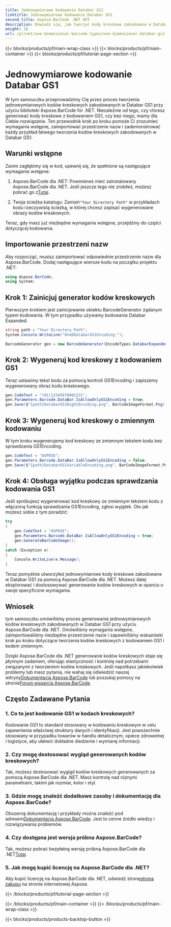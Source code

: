 ```yaml
---
title: Jednowymiarowe kodowanie Databar GS1
linktitle: Jednowymiarowe kodowanie Databar GS1
second_title: Aspose.BarCode .NET API
description: Dowiedz się, jak tworzyć kody kreskowe zakodowane w Databar GS1 w .NET przy użyciu Aspose.BarCode. Z łatwością generuj kody kreskowe. Postępuj zgodnie z naszym przewodnikiem krok po kroku.
weight: 18
url: /pl/net/one-dimensional-barcode-types/one-dimensional-databar-gs1-encoding/
---
```


{{< blocks/products/pf/main-wrap-class >}}
{{< blocks/products/pf/main-container >}}
{{< blocks/products/pf/tutorial-page-section >}}

# Jednowymiarowe kodowanie Databar GS1


W tym samouczku przeprowadzimy Cię przez proces tworzenia jednowymiarowych kodów kreskowych zakodowanych w Databar GS1 przy użyciu biblioteki Aspose.BarCode for .NET. Niezależnie od tego, czy chcesz generować kody kreskowe z kodowaniem GS1, czy bez niego, mamy dla Ciebie rozwiązanie. Ten przewodnik krok po kroku pomoże Ci zrozumieć wymagania wstępne, zaimportować przestrzenie nazw i zademonstrować każdy przykład łatwego tworzenia kodów kreskowych zakodowanych w Databar GS1.

## Warunki wstępne

Zanim zagłębimy się w kod, upewnij się, że spełnione są następujące wymagania wstępne:

1.  Aspose.BarCode dla .NET: Powinieneś mieć zainstalowany Aspose.BarCode dla .NET. Jeśli jeszcze tego nie zrobiłeś, możesz pobrać go z[Tutaj](https://releases.aspose.com/barcode/net/).

2.  Twoja ścieżka katalogu: Zamień`"Your Directory Path"` w przykładach kodu rzeczywistą ścieżką, w której chcesz zapisać wygenerowane obrazy kodów kreskowych.

Teraz, gdy masz już niezbędne wymagania wstępne, przejdźmy do części dotyczącej kodowania.

## Importowanie przestrzeni nazw

Aby rozpocząć, musisz zaimportować odpowiednie przestrzenie nazw dla Aspose.BarCode. Dodaj następujące wiersze kodu na początku projektu .NET:

```csharp
using Aspose.BarCode;
using System;
```

## Krok 1: Zainicjuj generator kodów kreskowych

Pierwszym krokiem jest zainicjowanie obiektu BarcodeGenerator żądanym typem kodowania. W tym przypadku używamy kodowania Databar Expanded. 

```csharp
string path = "Your Directory Path";
System.Console.WriteLine("OneDDatabarGS1Encoding:");

BarcodeGenerator gen = new BarcodeGenerator(EncodeTypes.DatabarExpanded, "");
```

## Krok 2: Wygeneruj kod kreskowy z kodowaniem GS1

Teraz ustawimy tekst kodu za pomocą kontroli GS1Encoding i zapiszemy wygenerowany obraz kodu kreskowego. 

```csharp
gen.CodeText = "(01)12345678901231";
gen.Parameters.Barcode.DataBar.IsAllowOnlyGS1Encoding = true;
gen.Save($"{path}DatabarGS1RightEncoding.png", BarCodeImageFormat.Png);
```

## Krok 3: Wygeneruj kod kreskowy o zmiennym kodowaniu

W tym kroku wygenerujemy kod kreskowy ze zmiennym tekstem kodu bez sprawdzania GS1Encoding.

```csharp
gen.CodeText = "ASPOSE";
gen.Parameters.Barcode.DataBar.IsAllowOnlyGS1Encoding = false;
gen.Save($"{path}DatabarGS1VariableEncoding.png", BarCodeImageFormat.Png);
```

## Krok 4: Obsługa wyjątku podczas sprawdzania kodowania GS1

Jeśli spróbujesz wygenerować kod kreskowy ze zmiennym tekstem kodu z włączoną funkcją sprawdzania GS1Encoding, zgłosi wyjątek. Oto jak możesz sobie z tym poradzić:

```csharp
try
{
    gen.CodeText = "ASPOSE";
    gen.Parameters.Barcode.DataBar.IsAllowOnlyGS1Encoding = true;
    gen.GenerateBarCodeImage();
}
catch (Exception e)
{
    Console.WriteLine(e.Message);
}
```

Teraz pomyślnie utworzyłeś jednowymiarowe kody kreskowe zakodowane w Databar GS1 za pomocą Aspose.BarCode dla .NET. Możesz dalej eksplorować i dostosowywać generowanie kodów kreskowych w oparciu o swoje specyficzne wymagania.

## Wniosek

tym samouczku omówiliśmy proces generowania jednowymiarowych kodów kreskowych zakodowanych w Databar GS1 przy użyciu Aspose.BarCode dla .NET. Omówiliśmy wymagania wstępne, zaimportowaliśmy niezbędne przestrzenie nazw i zapewniliśmy wskazówki krok po kroku dotyczące tworzenia kodów kreskowych z kodowaniem GS1 i kodem zmiennym.

 Dzięki Aspose.BarCode dla .NET generowanie kodów kreskowych staje się płynnym zadaniem, oferując elastyczność i kontrolę nad potrzebami związanymi z tworzeniem kodów kreskowych. Jeśli napotkasz jakiekolwiek problemy lub masz pytania, nie wahaj się odwiedzić naszej witryny[Dokumentacja Aspose.BarCode](https://reference.aspose.com/barcode/net/) lub poszukaj pomocy na stronie[Forum wsparcia Aspose.BarCode](https://forum.aspose.com/c/barcode/13).

## Często Zadawane Pytania

### 1. Co to jest kodowanie GS1 w kodach kreskowych?
Kodowanie GS1 to standard stosowany w kodowaniu kreskowym w celu zapewnienia właściwej struktury danych i identyfikacji. Jest powszechnie stosowany w przypadku towarów w handlu detalicznym, opiece zdrowotnej i logistyce, aby ułatwić dokładne śledzenie i wymianę informacji.

### 2. Czy mogę dostosować wygląd generowanych kodów kreskowych?
Tak, możesz dostosować wygląd kodów kreskowych generowanych za pomocą Aspose.BarCode dla .NET. Masz kontrolę nad różnymi parametrami, takimi jak rozmiar, kolor i styl.

### 3. Gdzie mogę znaleźć dodatkowe zasoby i dokumentację dla Aspose.BarCode?
 Obszerną dokumentację i przykłady można znaleźć pod adresem[Dokumentacja Aspose.BarCode](https://reference.aspose.com/barcode/net/). Jest to cenne źródło wiedzy i rozwiązywania problemów.

### 4. Czy dostępna jest wersja próbna Aspose.BarCode?
 Tak, możesz pobrać bezpłatną wersję próbną Aspose.BarCode dla .NET[Tutaj](https://releases.aspose.com/).

### 5. Jak mogę kupić licencję na Aspose.BarCode dla .NET?
 Aby kupić licencję na Aspose.BarCode dla .NET, odwiedź stronę[strona zakupu](https://purchase.aspose.com/buy) na stronie internetowej Aspose.

{{< /blocks/products/pf/tutorial-page-section >}}

{{< /blocks/products/pf/main-container >}}
{{< /blocks/products/pf/main-wrap-class >}}

{{< blocks/products/products-backtop-button >}}
